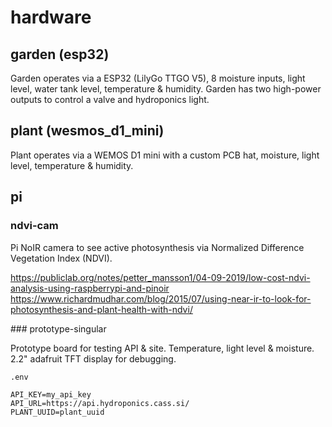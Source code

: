 # hardware

## garden (esp32)

Garden operates via a ESP32 (LilyGo TTGO V5), 8 moisture inputs, light level, water tank level, temperature & humidity. Garden has two high-power outputs to control a valve and hydroponics light.

## plant (wesmos_d1_mini)

Plant operates via a WEMOS D1 mini with a custom PCB hat, moisture, light level, temperature & humidity.

## pi

### ndvi-cam

Pi NoIR camera to see active photosynthesis via Normalized Difference Vegetation Index (NDVI).

<https://publiclab.org/notes/petter_mansson1/04-09-2019/low-cost-ndvi-analysis-using-raspberrypi-and-pinoir>  
<https://www.richardmudhar.com/blog/2015/07/using-near-ir-to-look-for-photosynthesis-and-plant-health-with-ndvi/>

### prototype-singular

Prototype board for testing API & site. Temperature, light level & moisture. 2.2" adafruit TFT display for debugging.

`.env`

```shell
API_KEY=my_api_key
API_URL=https://api.hydroponics.cass.si/
PLANT_UUID=plant_uuid
```